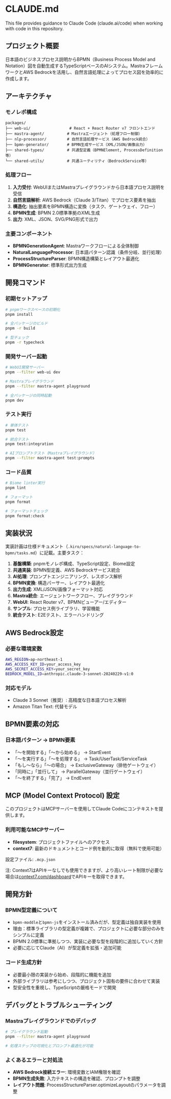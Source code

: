 # CLAUDE.md

This file provides guidance to Claude Code (claude.ai/code) when working with code in this repository.

## プロジェクト概要

日本語のビジネスプロセス説明からBPMN（Business Process Model and Notation）図を自動生成するTypeScriptベースのAIシステム。MastraフレームワークとAWS Bedrockを活用し、自然言語処理によってプロセス図を効率的に作成します。

## アーキテクチャ

### モノレポ構成
```
packages/
├── web-ui/                 # React + React Router v7 フロントエンド
├── mastra-agent/          # Mastraエージェント（処理フロー制御）
├── nlp-processor/         # 自然言語処理サービス（AWS Bedrock統合）
├── bpmn-generator/        # BPMN生成サービス（XML/JSON/画像出力）
├── shared-types/          # 共通型定義（BPMNElement, ProcessDefinition等）
└── shared-utils/          # 共通ユーティリティ（BedrockService等）
```

### 処理フロー
1. **入力受付**: WebUIまたはMastraプレイグラウンドから日本語プロセス説明を受信
2. **自然言語解析**: AWS Bedrock（Claude 3/Titan）でプロセス要素を抽出
3. **構造化**: 抽出要素をBPMN構造に変換（タスク、ゲートウェイ、フロー）
4. **BPMN生成**: BPMN 2.0標準準拠のXML生成
5. **出力**: XML、JSON、SVG/PNG形式で出力

### 主要コンポーネント
- **BPMNGenerationAgent**: Mastraワークフローによる全体制御
- **NaturalLanguageProcessor**: 日本語パターン認識（条件分岐、並行処理）
- **ProcessStructureParser**: BPMN構造構築とレイアウト最適化
- **BPMNGenerator**: 標準形式出力生成

## 開発コマンド

### 初期セットアップ
```bash
# pnpmワークスペースの初期化
pnpm install

# 全パッケージのビルド
pnpm -r build

# 型チェック
pnpm -r typecheck
```

### 開発サーバー起動
```bash
# WebUI開発サーバー
pnpm --filter web-ui dev

# Mastraプレイグラウンド
pnpm --filter mastra-agent playground

# 全パッケージの同時起動
pnpm dev
```

### テスト実行
```bash
# 単体テスト
pnpm test

# 統合テスト
pnpm test:integration

# AIプロンプトテスト（Mastraプレイグラウンド）
pnpm --filter mastra-agent test:prompts
```

### コード品質
```bash
# Biome linter実行
pnpm lint

# フォーマット
pnpm format

# フォーマットチェック
pnpm format:check
```

## 実装状況

実装計画は仕様ドキュメント（`.kiro/specs/natural-language-to-bpmn/tasks.md`）に記載。主要タスク：

1. **基盤構築**: pnpmモノレポ構成、TypeScript設定、Biome設定
2. **共通実装**: BPMN型定義、AWS Bedrockサービス統合
3. **AI処理**: プロンプトエンジニアリング、レスポンス解析
4. **BPMN変換**: 構造パーサー、レイアウト最適化
5. **出力生成**: XML/JSON/画像フォーマット対応
6. **Mastra統合**: エージェントワークフロー、プレイグラウンド
7. **WebUI**: React Router v7、BPMNビューアー/エディター
8. **サンプル**: プロセス例ライブラリ、学習機能
9. **統合テスト**: E2Eテスト、エラーハンドリング

## AWS Bedrock設定

### 必要な環境変数
```bash
AWS_REGION=ap-northeast-1
AWS_ACCESS_KEY_ID=your_access_key
AWS_SECRET_ACCESS_KEY=your_secret_key
BEDROCK_MODEL_ID=anthropic.claude-3-sonnet-20240229-v1:0
```

### 対応モデル
- Claude 3 Sonnet（推奨）: 高精度な日本語プロセス解析
- Amazon Titan Text: 代替モデル

## BPMN要素の対応

### 日本語パターン → BPMN要素
- 「〜を開始する」「〜から始める」 → StartEvent
- 「〜を実行する」「〜を処理する」 → Task/UserTask/ServiceTask
- 「もし〜なら」「〜の場合」 → ExclusiveGateway（排他ゲートウェイ）
- 「同時に」「並行して」 → ParallelGateway（並行ゲートウェイ）
- 「〜を終了する」「完了」 → EndEvent

## MCP (Model Context Protocol) 設定

このプロジェクトはMCPサーバーを使用してClaude Codeにコンテキストを提供します。

### 利用可能なMCPサーバー
- **filesystem**: プロジェクトファイルへのアクセス
- **context7**: 最新のドキュメントとコード例を動的に取得（無料で使用可能）

設定ファイル: `.mcp.json`

注: Context7はAPIキーなしでも使用できますが、より高いレート制限が必要な場合は[context7.com/dashboard](https://context7.com/dashboard)でAPIキーを取得できます。

## 開発方針

### BPMN型定義について
- `bpmn-moddle`と`bpmn-js`をインストール済みだが、型定義は独自実装を使用
- 理由：標準ライブラリの型定義が複雑で、プロジェクトに必要な部分のみをシンプルに定義
- BPMN 2.0標準に準拠しつつ、実装に必要な型を段階的に追加していく方針
- 必要に応じてClaude（AI）が型定義を拡張・追加可能

### コード生成方針
- 必要最小限の実装から始め、段階的に機能を追加
- 外部ライブラリは参考にしつつ、プロジェクト固有の要件に合わせて実装
- 型安全性を重視し、TypeScriptの厳格モードで開発

## デバッグとトラブルシューティング

### Mastraプレイグラウンドでのデバッグ
```bash
# プレイグラウンド起動
pnpm --filter mastra-agent playground

# 処理ステップの可視化とプロンプト最適化が可能
```

### よくあるエラーと対処法
- **AWS Bedrock接続エラー**: 環境変数とIAM権限を確認
- **BPMN生成失敗**: 入力テキストの構造を確認、プロンプトを調整
- **レイアウト問題**: ProcessStructureParser.optimizeLayoutのパラメータを調整